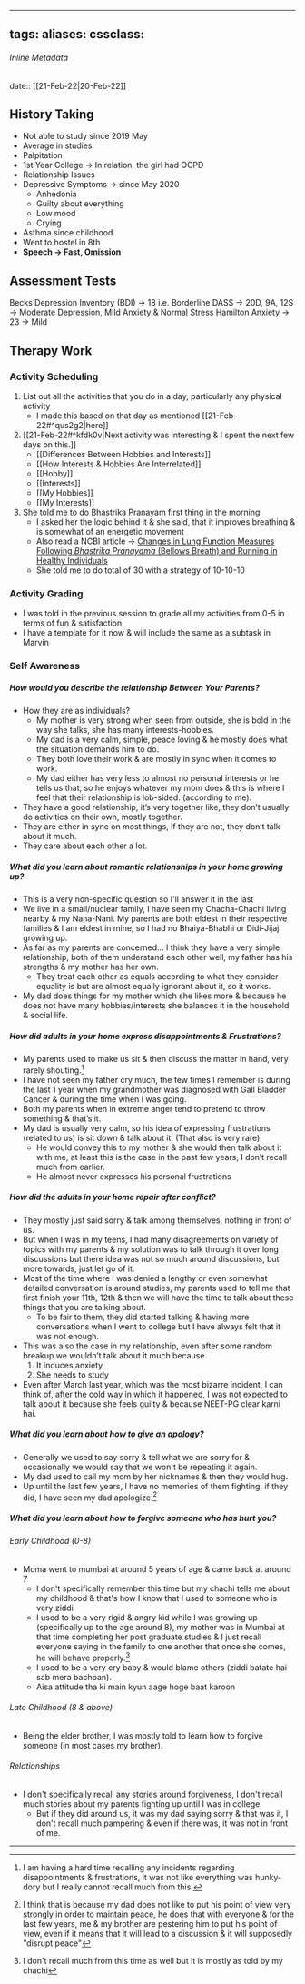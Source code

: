 
---
tags:
aliases: 
cssclass: 
---
###### Inline Metadata
date:: [[21-Feb-22|20-Feb-22]]
## History Taking 
- Not able to study since 2019 May
- Average in studies 
- Palpitation
- 1st Year College → In relation, the girl had OCPD
- Relationship Issues
- Depressive Symptoms → since May 2020
	- Anhedonia
	- Guilty about everything 
	- Low mood
	- Crying 
- Asthma since childhood 
- Went to hostel in 8th 
- **Speech → Fast, Omission**

## Assessment Tests 
Becks Depression Inventory (BDI) → 18 i.e. Borderline
DASS → 20D, 9A, 12S → Moderate Depression, Mild Anxiety & Normal Stress 
Hamilton Anxiety → 23 → Mild

## Therapy Work
### Activity Scheduling
1. List out all the activities that you do in a day, particularly any physical activity
	- I made this based on that day as mentioned [[21-Feb-22#^qus2g2|here]]
2. [[21-Feb-22#^kfdk0v|Next activity was interesting & I spent the next few days on this.]]
	- [[Differences Between Hobbies and Interests]]
	- [[How Interests & Hobbies Are Interrelated]]
	- [[Hobby]]
	- [[Interests]]
	- [[My Hobbies]]
	- [[My Interests]]
3. She told me to do Bhastrika Pranayam first thing in the morning.
	- I asked her the logic behind it & she said, that it improves breathing & is somewhat of an energetic movement 
	- Also read a NCBI article → [Changes in Lung Function Measures Following _Bhastrika Pranayama_ (Bellows Breath) and Running in Healthy Individuals](https://www.ncbi.nlm.nih.gov/pmc/articles/PMC6746052/) 
	- She told me to do total of 30 with a strategy of 10-10-10

### Activity Grading 
- I was told in the previous session to grade all my activities from 0-5 in terms of fun & satisfaction.
- I have a template for it now & will include the same as a subtask in Marvin

### Self Awareness 
##### How would you describe the relationship Between Your Parents?
- How they are as individuals?
	- My mother is very strong when seen from outside, she is bold in the way she talks, she has many interests-hobbies.   
	- My dad is a very calm, simple, peace loving & he mostly does what the situation demands him to do.
	- They both love their work & are mostly in sync when it comes to work.
	- My dad either has very less to almost no personal interests or he tells us that, so he enjoys whatever my mom does & this is where I feel that their relationship is lob-sided. (according to me).
- They have a good relationship, it’s very together like, they don’t usually do activities on their own, mostly together.
- They are either in sync on most things, if they are not, they don’t talk about it much.
- They care about each other a lot.
##### What did you learn about romantic relationships in your home growing up?
- This is a very non-specific question so I'll answer it in the last
- We live in a small/nuclear family, I have seen my Chacha-Chachi living nearby & my Nana-Nani. My parents are both eldest in their respective families & I am eldest in mine, so I had no Bhaiya-Bhabhi or Didi-Jijaji growing up.
- As far as my parents are concerned... I think they have a very simple relationship, both of them understand each other well, my father has his strengths & my mother has her own.
	- They treat each other as equals according to what they consider equality is but are almost equally ignorant about it, so it works.
- My dad does things for my mother which she likes more & because he does not have many hobbies/interests she balances it in the household & social life.
##### How did adults in your home express disappointments & Frustrations?
- My parents used to make us sit & then discuss the matter in hand, very rarely shouting.[^1]
- I have not seen my father cry much, the few times I remember is during the last 1 year when my grandmother was diagnosed with Gall Bladder Cancer & during the time when I was going.
- Both my parents when in extreme anger tend to pretend to throw something & that’s it.
- My dad is usually very calm, so his idea of expressing frustrations (related to us) is sit down & talk about it. (That also is very rare)
	- He would convey this to my mother & she would then talk about it with me, at least this is the case in the past few years, I don’t recall much from earlier.
	- He almost never expresses his personal frustrations
##### How did the adults in your home repair after conflict?
- They mostly just said sorry & talk among themselves, nothing in front of us.
- But when I was in my teens, I had many disagreements on variety of topics with my parents & my solution was to talk through it over long discussions but there idea was not so much around discussions, but more towards, just let go of it.
- Most of the time where I was denied a lengthy or even somewhat detailed conversation is around studies, my parents used to tell me that first finish your 11th, 12th & then we will have the time to talk about these things that you are talking about.
	- To be fair to them, they did started talking & having more conversations when I went to college but I have always felt that it was not enough.
- This was also the case in my relationship, even after some random breakup we wouldn’t talk about it much because
	1. It induces anxiety
	2. She needs to study
- Even after March last year, which was the most bizarre incident, I can think of, after the cold way in which it happened, I was not expected to talk about it because she feels guilty & because NEET-PG clear karni hai.
##### What did you learn about how to give an apology?
- Generally we used to say sorry & tell what we are sorry for & occasionally we would  say that we won't be repeating it again.
- My dad used to call my mom by her nicknames & then they would hug.
- Up until the last few years, I have no memories of them fighting, if they did, I have seen my dad apologize.[^3]
##### What did you learn about how to forgive someone who has hurt you?
###### Early Childhood (0-8) 
- Moma went to mumbai at around 5 years of age & came back at around 7
	- I don't specifically remember this time but my chachi tells me about my childhood & that's how I know that I used to someone who is very ziddi
	- I used to be a very rigid & angry kid while I was growing up (specifically up to the age around 8), my mother was in Mumbai at that time completing her post graduate studies & I just recall everyone saying in the family to one another that once she comes, he will behave properly.[^2]
	- I used to be a very cry baby & would blame others (ziddi batate hai sab mera bachpan).
	- Aisa attitude tha ki main kyun aage hoge baat karoon
###### Late Childhood (8 & above)
- Being the elder brother, I was mostly told to learn how to forgive someone (in most cases my brother).
###### Relationships
- I don't specifically recall any stories around forgiveness, I don't recall much stories about my parents fighting up until I was in college.
	- But if they did around us, it was my dad saying sorry & that was it, I don't recall much pampering & even if there was, it was not in front of me.
--- 


[^1]: I am having a hard time recalling any incidents regarding disappointments & frustrations, it was not like everything was hunky-dory but I really cannot recall much from this.
[^2]: I don't recall much from this time as well but it is mostly as told by my chachi
[^3]: I think that is because my dad does not like to put his point of view very strongly in order to maintain peace, he does that with everyone & for the last few years, me & my brother are pestering him to put his point of view, even if it means that it will lead to a discussion & it will supposedly "disrupt peace"

